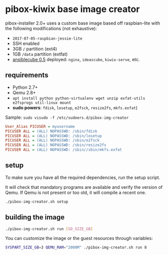 pibox-kiwix base image creator
===

pibox-installer 2.0+ uses a custom base image based off raspbian-lite with the following modifications (not exhaustive):

* `2017-07-05-raspbian-jessie-lite` 
* SSH enabled
* 3GB `/` partition (ext4)
* 1GB `/data` partition (extfat)
* [ansiblecube 0.5](https://framagit.org/ideascube/ansiblecube/tree/oneUpdateFile0.5) deployed: `nginx`, `ideascube`, `kiwix-serve`, etc.

## requirements

* Python 2.7+
* Qemu 2.8+
* `apt install python python-virtualenv wget unzip exfat-utils e2fsprogs util-linux mount`
* **sudo powers**: `fdisk`, `losetup`, `e2fsck`, `resize2fs`, `mkfs.exfat`)

Sample: `sudo visudo -f /etc/sudoers.d/pibox-img-creator`

``` ini
User_Alias PICUSER = myusername
PICUSER ALL = (ALL) NOPASSWD: /sbin/fdisk
PICUSER ALL = (ALL) NOPASSWD: /sbin/losetup
PICUSER ALL = (ALL) NOPASSWD: /sbin/e2fsck
PICUSER ALL = (ALL) NOPASSWD: /sbin/resize2fs
PICUSER ALL = (ALL) NOPASSWD: /sbin//sbin/mkfs.exfat
```

## setup

To make sure you have all the required dependencies, run the setup script.

It will check that mandatory programs are available and verify the version of Qemu. If Qemu is not present or too old, it will compile a recent one.

``` bash
./pibox-img-creator.sh setup
```

## building the image

``` bash
./pibox-img-creator.sh run [SD_SIZE_GB]
```

You can customize the image or the guest resources through variables:

``` bash
SYSPART_SIZE_GB=3 QEMU_RAM="2000M" ./pibox-img-creator.sh run 8
```
